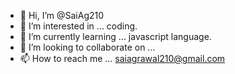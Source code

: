 - 👋 Hi, I’m @SaiAg210
- 👀 I’m interested in ... coding.
- 🌱 I’m currently learning ... javascript language.
- 💞️ I’m looking to collaborate on ...
- 📫 How to reach me ... saiagrawal210@gmail.com

<!---
SaiAg210/SaiAg210 is a ✨ special ✨ repository because its `README.md` (this file) appears on your GitHub profile.
You can click the Preview link to take a look at your changes.
--->
